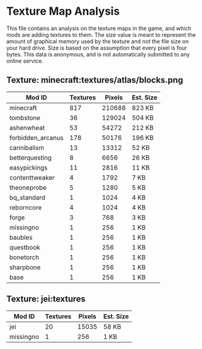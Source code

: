 # Texture Map Analysis

This file contains an analysis on the texture maps in the game, and which mods
are adding textures to them. The size value is meant to represent the amount of
graphical memory used by the texture and not the file size on your hard drive.
Size is based on the assumption that every pixel is four bytes. This data is
anonymous, and is not automatically submitted to any online service.


## Texture: minecraft:textures/atlas/blocks.png
| Mod ID            | Textures | Pixels | Est. Size |
|-------------------|----------|--------|-----------|
| minecraft         | 817      | 210688 | 823 KB    |
| tombstone         | 36       | 129024 | 504 KB    |
| ashenwheat        | 53       | 54272  | 212 KB    |
| forbidden_arcanus | 178      | 50176  | 196 KB    |
| cannibalism       | 13       | 13312  | 52 KB     |
| betterquesting    | 8        | 6656   | 26 KB     |
| easypickings      | 11       | 2816   | 11 KB     |
| contenttweaker    | 4        | 1792   | 7 KB      |
| theoneprobe       | 5        | 1280   | 5 KB      |
| bq_standard       | 1        | 1024   | 4 KB      |
| reborncore        | 4        | 1024   | 4 KB      |
| forge             | 3        | 768    | 3 KB      |
| missingno         | 1        | 256    | 1 KB      |
| baubles           | 1        | 256    | 1 KB      |
| questbook         | 1        | 256    | 1 KB      |
| bonetorch         | 1        | 256    | 1 KB      |
| sharpbone         | 1        | 256    | 1 KB      |
| base              | 1        | 256    | 1 KB      |

## Texture: jei:textures
| Mod ID    | Textures | Pixels | Est. Size |
|-----------|----------|--------|-----------|
| jei       | 20       | 15035  | 58 KB     |
| missingno | 1        | 256    | 1 KB      |
